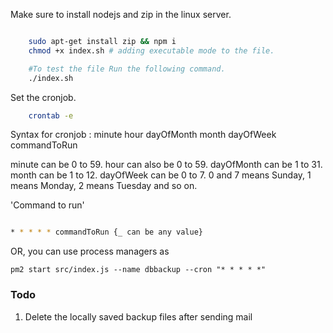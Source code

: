 Make sure to install nodejs and zip in the linux server.

```bash

    sudo apt-get install zip && npm i
    chmod +x index.sh # adding executable mode to the file.

    #To test the file Run the following command.
    ./index.sh
```

Set the cronjob.

```bash
    crontab -e
```

Syntax for cronjob :
minute hour dayOfMonth month dayOfWeek commandToRun

minute can be 0 to 59.
hour can also be 0 to 59.
dayOfMonth can be 1 to 31.
month can be 1 to 12.
dayOfWeek can be 0 to 7. 0 and 7 means Sunday, 1 means Monday, 2 means Tuesday and so on.

'Command to run'

```bash

* * * * * commandToRun {_ can be any value}

```

OR, you can use process managers as

```
pm2 start src/index.js --name dbbackup --cron "* * * * *"
```

### Todo

1. Delete the locally saved backup files after sending mail
